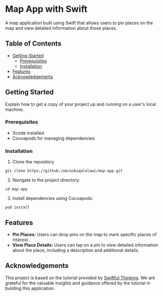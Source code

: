 # Map App with Swift

A map application built using Swift that allows users to pin places on the map and view detailed information about those places.

## Table of Contents

- [Getting Started](#getting-started)
  - [Prerequisites](#prerequisites)
  - [Installation](#installation)
- [Features](#features)
- [Acknowledgements](#acknowledgements)
<!---
- [Screenshots](#screenshots)
-->


## Getting Started

Explain how to get a copy of your project up and running on a user's local machine.

### Prerequisites

- Xcode installed
- Cocoapods for managing dependencies

### Installation

1. Clone the repository
```
git clone https://github.com/asbiqalalawi/map-app.git
```

2. Navigate to the project directory:

```
cd map-app
```

3. Install dependencies using Cocoapods:

```
pod install
```

## Features

- **Pin Places:** Users can drop pins on the map to mark specific places of interest.
- **View Place Details:** Users can tap on a pin to view detailed information about the place, including a description and additional details.
<!--
## Screenshots
![Screenshot 1](URL-to-Screenshot-1)
![Screenshot 2](URL-to-Screenshot-2)
-->

## Acknowledgements

This project is based on the tutorial provided by [Swiftful Thinking](https://www.youtube.com/c/swiftfulthinking). We are grateful for the valuable insights and guidance offered by the tutorial in building this application.

